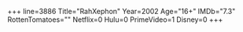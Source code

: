 +++
line=3886
Title="RahXephon"
Year=2002
Age="16+"
IMDb="7.3"
RottenTomatoes=""
Netflix=0
Hulu=0
PrimeVideo=1
Disney=0
+++

